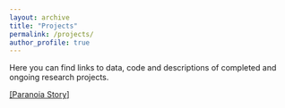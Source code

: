 ```yaml
---
layout: archive
title: "Projects"
permalink: /projects/
author_profile: true
---
```


Here you can find links to data, code and descriptions of completed and ongoing research projects.

[[Paranoia Story]](https://esfinn.github.io/projects/paranoiastory.html)
